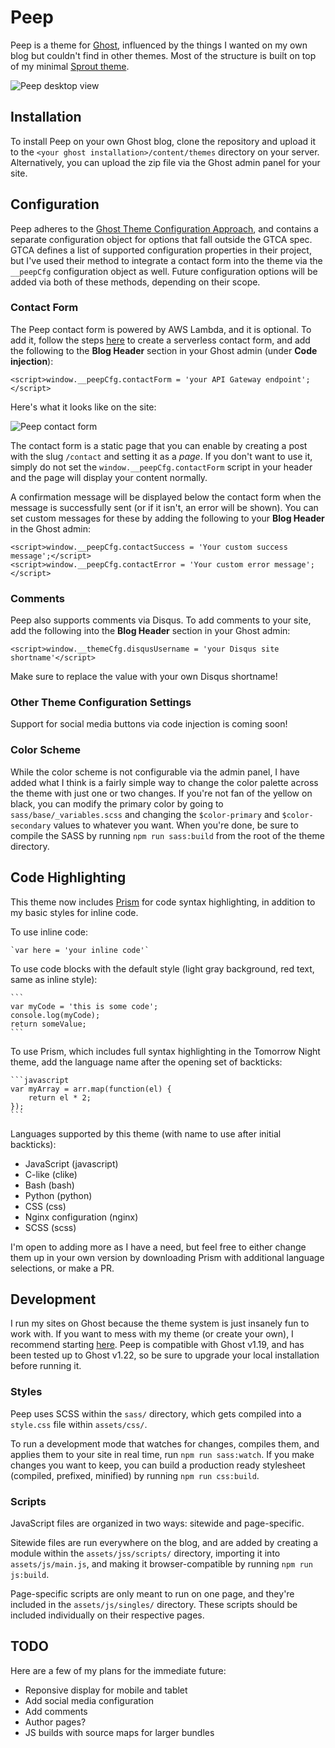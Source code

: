 # Peep

Peep is a theme for [Ghost](https://ghost.org), influenced by the things I wanted on my own blog but couldn't find in other themes. Most of the structure is built on top of my minimal [Sprout theme](https://github.com/pbzona/sprout).

![Peep desktop view](https://s3.amazonaws.com/peepthemesamples/peep-desktop.png)

## Installation

To install Peep on your own Ghost blog, clone the repository and upload it to the `<your ghost installation>/content/themes` directory on your server. Alternatively, you can upload the zip file via the Ghost admin panel for your site.

## Configuration

Peep adheres to the [Ghost Theme Configuration Approach](https://github.com/unwitting/gtca), and contains a separate configuration object for options that fall outside the GTCA spec. GTCA defines a list of supported configuration properties in their project, but I've used their method to integrate a contact form into the theme via the `__peepCfg` configuration object as well. Future configuration options will be added via both of these methods, depending on their scope.

### Contact Form

The Peep contact form is powered by AWS Lambda, and it is optional. To add it, follow the steps [here](https://www.cloudassessments.com/blog/how-to-build-a-serverless-contact-form-on-aws/) to create a serverless contact form, and add the following to the **Blog Header** section in your Ghost admin (under **Code injection**):

```
<script>window.__peepCfg.contactForm = 'your API Gateway endpoint';</script>
```

Here's what it looks like on the site:

![Peep contact form](https://s3.amazonaws.com/peepthemesamples/peep-contact.png)

The contact form is a static page that you can enable by creating a post with the slug `/contact` and setting it as a *page*. If you don't want to use it, simply do not set the `window.__peepCfg.contactForm` script in your header and the page will display your content normally.

A confirmation message will be displayed below the contact form when the message is successfully sent (or if it isn't, an error will be shown). You can set custom messages for these by adding the following to your **Blog Header** in the Ghost admin:

```
<script>window.__peepCfg.contactSuccess = 'Your custom success message';</script>
<script>window.__peepCfg.contactError = 'Your custom error message';</script>
```

### Comments

Peep also supports comments via Disqus. To add comments to your site, add the following into the **Blog Header** section in your Ghost admin:

    <script>window.__themeCfg.disqusUsername = 'your Disqus site shortname'</script>

Make sure to replace the value with your own Disqus shortname!

### Other Theme Configuration Settings

Support for social media buttons via code injection is coming soon!

### Color Scheme

While the color scheme is not configurable via the admin panel, I have added what I think is a fairly simple way to change the color palette across the theme with just one or two changes. If you're not fan of the yellow on black, you can modify the primary color by going to `sass/base/_variables.scss` and changing the `$color-primary` and `$color-secondary` values to whatever you want. When you're done, be sure to compile the SASS by running `npm run sass:build` from the root of the theme directory.

## Code Highlighting

This theme now includes [Prism](http://prismjs.com/) for code syntax highlighting, in addition to my basic styles for inline code.

To use inline code:

    `var here = 'your inline code'`

To use code blocks with the default style (light gray background, red text, same as inline style):

    ```
    var myCode = 'this is some code';
    console.log(myCode);
    return someValue;
    ```

To use Prism, which includes full syntax highlighting in the Tomorrow Night theme, add the language name after the opening set of backticks:

    ```javascript
    var myArray = arr.map(function(el) {
        return el * 2;
    });
    ```

Languages supported by this theme (with name to use after initial backticks):

- JavaScript (javascript)
- C-like (clike)
- Bash (bash)
- Python (python)
- CSS (css)
- Nginx configuration (nginx)
- SCSS (scss)

I'm open to adding more as I have a need, but feel free to either change them up in your own version by downloading Prism with additional language selections, or make a PR.

## Development

I run my sites on Ghost because the theme system is just insanely fun to work with. If you want to mess with my theme (or create your own), I recommend starting [here](https://docs.ghost.org/docs/install-local). Peep is compatible with Ghost v1.19, and has been tested up to Ghost v1.22, so be sure to upgrade your local installation before running it.

### Styles

Peep uses SCSS within the `sass/` directory, which gets compiled into a `style.css` file within `assets/css/`.

To run a development mode that watches for changes, compiles them, and applies them to your site in real time, run `npm run sass:watch`. If you make changes you want to keep, you can build a production ready stylesheet (compiled, prefixed, minified) by running `npm run css:build`.

### Scripts

JavaScript files are organized in two ways: sitewide and page-specific.

Sitewide files are run everywhere on the blog, and are added by creating a module within the `assets/jss/scripts/` directory, importing it into `assets/js/main.js`, and making it browser-compatible by running `npm run js:build`.

Page-specific scripts are only meant to run on one page, and they're included in the `assets/js/singles/` directory. These scripts should be included individually on their respective pages.

## TODO

Here are a few of my plans for the immediate future:

- Reponsive display for mobile and tablet
- Add social media configuration
- Add comments
- Author pages?
- JS builds with source maps for larger bundles

